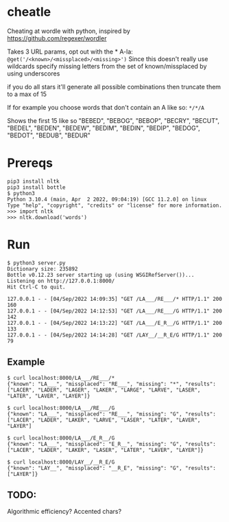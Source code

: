 # cheatle
Cheating at wordle with python, inspired by https://github.com/regexer/wordler

Takes 3 URL params, opt out with the *
A-la: `@get('/<known>/<missplaced>/<missing>')`
Since this doesn't really use wildcards specify missing letters from the set of known/missplaced by using underscores

if you do all stars it'll generate all possible combinations then truncate them to a max of 15

If for example you choose words that don't contain an A like so: `*/*/A`

Shows the first 15 like so
"BEBED", "BEBOG", "BEBOP", "BECRY", "BECUT", "BEDEL", "BEDEN", "BEDEW", "BEDIM", "BEDIN", "BEDIP", "BEDOG", "BEDOT", "BEDUB", "BEDUR"

# Prereqs

```
pip3 install nltk
pip3 install bottle
$ python3
Python 3.10.4 (main, Apr  2 2022, 09:04:19) [GCC 11.2.0] on linux
Type "help", "copyright", "credits" or "license" for more information.
>>> import nltk
>>> nltk.download('words')
```

# Run

```
$ python3 server.py 
Dictionary size: 235892
Bottle v0.12.23 server starting up (using WSGIRefServer())...
Listening on http://127.0.0.1:8000/
Hit Ctrl-C to quit.

127.0.0.1 - - [04/Sep/2022 14:09:35] "GET /LA___/RE___/* HTTP/1.1" 200 160
127.0.0.1 - - [04/Sep/2022 14:12:53] "GET /LA___/RE___/G HTTP/1.1" 200 142
127.0.0.1 - - [04/Sep/2022 14:13:22] "GET /LA___/E_R__/G HTTP/1.1" 200 133
127.0.0.1 - - [04/Sep/2022 14:14:28] "GET /LAY__/__R_E/G HTTP/1.1" 200 79
```

## Example
```
$ curl localhost:8000/LA___/RE___/*
{"known": "LA___", "missplaced": "RE___", "missing": "*", "results": ["LACER", "LADER", "LAGER", "LAKER", "LARGE", "LARVE", "LASER", "LATER", "LAVER", "LAYER"]}

$ curl localhost:8000/LA___/RE___/G
{"known": "LA___", "missplaced": "RE___", "missing": "G", "results": ["LACER", "LADER", "LAKER", "LARVE", "LASER", "LATER", "LAVER", "LAYER"]

$ curl localhost:8000/LA___/E_R__/G
{"known": "LA___", "missplaced": "E_R__", "missing": "G", "results": ["LACER", "LADER", "LAKER", "LASER", "LATER", "LAVER", "LAYER"]}

$ curl localhost:8000/LAY__/__R_E/G
{"known": "LAY__", "missplaced": "__R_E", "missing": "G", "results": ["LAYER"]}
```

## TODO:
Algorithmic efficiency? 
Accented chars?

